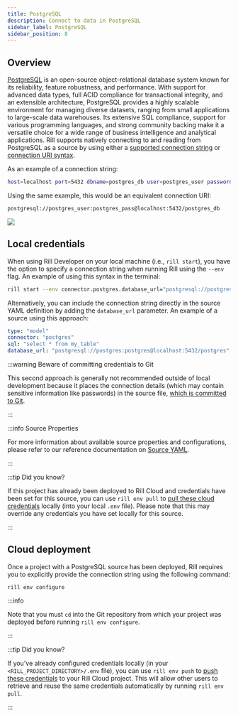 ```yaml
---
title: PostgreSQL
description: Connect to data in PostgreSQL
sidebar_label: PostgreSQL
sidebar_position: 8
---
```


<!-- WARNING: There are links to this page in source code. If you move it, find and replace the links and consider adding a redirect in docusaurus.config.js. -->

## Overview

[PostgreSQL](https://www.postgresql.org/docs/current/intro-whatis.html) is an open-source object-relational database system known for its reliability, feature robustness, and performance. With support for advanced data types, full ACID compliance for transactional integrity, and an extensible architecture, PostgreSQL provides a highly scalable environment for managing diverse datasets, ranging from small applications to large-scale data warehouses. Its extensive SQL compliance, support for various programming languages, and strong community backing make it a versatile choice for a wide range of business intelligence and analytical applications. Rill supports natively connecting to and reading from PostgreSQL as a source by using either a [supported connection string](https://www.postgresql.org/docs/current/libpq-connect.html#LIBPQ-CONNSTRING) or [connection URI syntax](https://www.postgresql.org/docs/current/libpq-connect.html#LIBPQ-CONNSTRING-URIS).

As an example of a connection string:
```bash
host=localhost port=5432 dbname=postgres_db user=postgres_user password=postgres_pass
```

Using the same example, this would be an equivalent connection URI:
```bash
postgresql://postgres_user:postgres_pass@localhost:5432/postgres_db
```

<img src='/img/reference/connectors/postgres/postgresql.png' class='centered' />
<br />

## Local credentials

When using Rill Developer on your local machine (i.e., `rill start`), you have the option to specify a connection string when running Rill using the `--env` flag.
An example of using this syntax in the terminal:

```bash
rill start --env connector.postgres.database_url="postgresql://postgres:postgres@localhost:5432/postgres"
```

Alternatively, you can include the connection string directly in the source YAML definition by adding the `database_url` parameter.
An example of a source using this approach:

```yaml
type: "model"
connector: "postgres"
sql: "select * from my_table"
database_url: "postgresql://postgres:postgres@localhost:5432/postgres"
```

:::warning Beware of committing credentials to Git

This second approach is generally not recommended outside of local development because it places the connection details (which may contain sensitive information like passwords) in the source file, <u>which is committed to Git</u>.

:::

:::info Source Properties

For more information about available source properties and configurations, please refer to our reference documentation on [Source YAML](/reference/project-files/index).

:::

:::tip Did you know?

If this project has already been deployed to Rill Cloud and credentials have been set for this source, you can use `rill env pull` to [pull these cloud credentials](/build/credentials/credentials#rill-env-pull) locally (into your local `.env` file). Please note that this may override any credentials you have set locally for this source.

:::

## Cloud deployment

Once a project with a PostgreSQL source has been deployed, Rill requires you to explicitly provide the connection string using the following command:

```
rill env configure
```

:::info

Note that you must `cd` into the Git repository from which your project was deployed before running `rill env configure`.

:::

:::tip Did you know?

If you've already configured credentials locally (in your `<RILL_PROJECT_DIRECTORY>/.env` file), you can use `rill env push` to [push these credentials](/build/credentials/credentials#rill-env-push) to your Rill Cloud project. This will allow other users to retrieve and reuse the same credentials automatically by running `rill env pull`.

:::